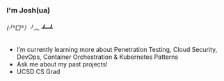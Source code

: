 ### I'm Josh(ua)
###### (╯°□°）╯︵ ┻━┻
- I’m currently learning more about Penetration Testing, Cloud Security, DevOps, Container Orchestration & Kubernetes Patterns
- Ask me about my past projects!
- UCSD CS Grad
<!--
**JoshuaSantillan/JoshuaSantillan** is a ✨ _special_ ✨ repository because its `README.md` (this file) appears on your GitHub profile.

Here are some ideas to get you started:


-->

